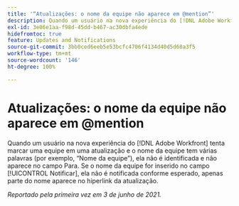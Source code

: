 ```yaml
---
title: '“Atualizações: o nome da equipe não aparece em @mention”'
description: Quando um usuário na nova experiência do [!DNL Adobe Workfront] tenta marcar uma equipe em uma atualização e o nome da equipe tem várias palavras (por exemplo, “Nome da equipe”), ela não é notificada e não aparece no campo Para. Se o nome da equipe for inserido no campo [!UICONTROL Notificar], ela não é notificada conforme esperado, apenas parte do nome aparece no hiperlink da atualização.
exl-id: 3e06e1aa-f98d-45dd-b467-ac30dbfa4ede
hidefromtoc: true
feature: Updates and Notifications
source-git-commit: 3bb0ced6eeb5e53bcfc4706f4134d40d5d68a3f5
workflow-type: tm+mt
source-wordcount: '146'
ht-degree: 100%

---
```


# Atualizações: o nome da equipe não aparece em @mention

Quando um usuário na nova experiência do [!DNL Adobe Workfront] tenta marcar uma equipe em uma atualização e o nome da equipe tem várias palavras (por exemplo, “Nome da equipe”), ela não é identificada e não aparece no campo Para. Se o nome da equipe for inserido no campo [!UICONTROL Notificar], ela não é notificada conforme esperado, apenas parte do nome aparece no hiperlink da atualização.

_Reportado pela primeira vez em 3 de junho de 2021._

